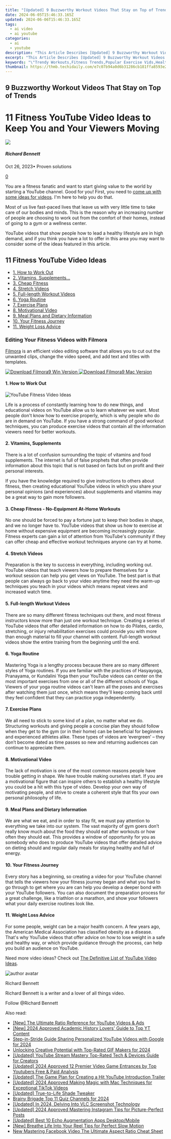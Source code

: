 ```yaml
---
title: "[Updated] 9 Buzzworthy Workout Videos That Stay on Top of Trends for 2024"
date: 2024-06-05T15:46:33.165Z
updated: 2024-06-06T15:46:33.165Z
tags:
  - ai video
  - ai youtube
categories:
  - ai
  - youtube
description: "This Article Describes [Updated] 9 Buzzworthy Workout Videos That Stay on Top of Trends for 2024"
excerpt: "This Article Describes [Updated] 9 Buzzworthy Workout Videos That Stay on Top of Trends for 2024"
keywords: "\"Trendy Workouts,Fitness Trends,Popular Exercise Vids,Healthy Routines,Innovative Workout Tips,Top-Trending Fitness,Current Workout Videos\""
thumbnail: https://thmb.techidaily.com/e7c07b94a0d6b31286cb181ffa8593e2e10d0215534d64f40b8e2e1bab83a4ee.jpg
---
```


## 9 Buzzworthy Workout Videos That Stay on Top of Trends

# 11 Fitness YouTube Video Ideas to Keep You and Your Viewers Moving

![](https://images.wondershare.com/filmora/article-images/richard-bennett.jpg)

##### Richard Bennett

 Oct 26, 2023• Proven solutions

[0](#commentsBoxSeoTemplate)

You are a fitness fanatic and want to start giving value to the world by starting a YouTube channel. Good for you! First, you need to [come up with some ideas for videos](https://www.filmora.io/community-blog/how-to-come-up-with-better-youtube-video-ideas-391.html). I'm here to help you do that.

Most of us live fast-paced lives that leave us with very little time to take care of our bodies and minds. This is the reason why an increasing number of people are choosing to work out from the comfort of their homes, instead of going to a gym or a wellness center.

YouTube videos that show people how to lead a healthy lifestyle are in high demand, and if you think you have a lot to offer in this area you may want to consider some of the ideas featured in this article.

## 11 Fitness YouTube Video Ideas

* [1\. How to Work Out](#workout)
* [2\. Vitamins, Supplements...](#vitamins)
* [3. Cheap Fitness](#cheapfitness)
* [4\. Stretch Videos](#stretch)
* [5\. Full-length Workout Videos](#fulllength)
* [6\. Yoga Routine](#yoga)
* [7\. Exercise Plans](#exercise)
* [8\. Motivational Video](#motivational)
* [9\. Meal Plans and Dietary Information](#mealplan)
* [10\. Your Fitness Journey](#fitnessjourney)
* [11. Weight Loss Advice](#weightloss)

### Editing Your Fitness Videos with Filmora

[Filmora](https://tools.techidaily.com/wondershare/filmora/download/) is an efficient video editing software that allows you to cut out the unwanted clips, change the video speed, and add text and titles with templates.

[![Download Filmora9 Win Version](https://images.wondershare.com/filmora/guide/download-btn-win.jpg) ](https://tools.techidaily.com/wondershare/filmora/download/) [![Download Filmora9 Mac Version](https://images.wondershare.com/filmora/guide/download-btn-mac.jpg) ](https://tools.techidaily.com/wondershare/filmora/download/)

#### 1.  How to Work Out

![YouTube Fitness Video Ideas](https://images.wondershare.com/filmora/article-images/fitness-youtube-video-ideas.jpg)

Life is a process of constantly learning how to do new things, and educational videos on YouTube allow us to learn whatever we want. Most people don't know how to exercise properly, which is why people who do are in demand on YouTube. If you have a strong command of good workout techniques, you can produce exercise videos that contain all the information viewers need for better workouts.

#### 2.  Vitamins, Supplements

There is a lot of confusion surrounding the topic of vitamins and food supplements. The internet is full of false prophets that often provide information about this topic that is not based on facts but on profit and their personal interests.

If you have the knowledge required to give instructions to others about fitness, then creating educational YouTube videos in which you share your personal opinions (and experiences) about supplements and vitamins may be a great way to gain more followers.

#### 3.  Cheap Fitness - No-Equipment At-Home Workouts

No one should be forced to pay a fortune just to keep their bodies in shape, and we no longer have to. YouTube videos that show us how to exercise at home without expensive equipment are becoming increasingly popular. Fitness experts can gain a lot of attention from YouTube's community if they can offer cheap and effective workout techniques anyone can try at home.

#### 4.  Stretch Videos

Preparation is the key to success in everything, including working out. YouTube videos that teach viewers how to prepare themselves for a workout session can help you get views on YouTube. The best part is that people can always go back to your video anytime they need the warm-up techniques you teach in your videos which means repeat views and increased watch time.

#### 5.  Full-length Workout Videos

There are so many different fitness techniques out there, and most fitness instructors know more than just one workout technique. Creating a series of YouTube videos that offer detailed information on how to do Pilates, cardio, stretching, or injury rehabilitation exercises could provide you with more than enough material to fill your channel with content. Full-length workout videos show the entire training from the beginning until the end.

#### 6.  Yoga Routine

Mastering Yoga is a lengthy process because there are so many different styles of Yoga routines. If you are familiar with the practices of Hasyayoga, Pranayama, or Kundalini Yoga then your YouTube videos can center on the most important exercises from one or all of the different schools of Yoga. Viewers of your yoga routine videos can't learn all the poses and exercises after watching them just once, which means they'll keep coming back until they feel confident that they can practice yoga independently.

#### 7.  Exercise Plans

We all need to stick to some kind of a plan, no matter what we do. Structuring workouts and giving people a concise plan they should follow when they get to the gym (or in their home) can be beneficial for beginners and experienced athletes alike. These types of videos are ‘evergreen’ – they don’t become dated as time passes so new and returning audiences can continue to appreciate them.

#### 8.  Motivational Video

The lack of motivation is one of the most common reasons people have trouble getting in shape. We have trouble making ourselves start. If you are a motivational figure that can inspire others to establish a healthy lifestyle you could be a hit with this type of video. Develop your own way of motivating people, and strive to create a coherent style that fits your own personal philosophy of life.

#### 9.  Meal Plans and Dietary Information

We are what we eat, and in order to stay fit, we must pay attention to everything we take into our system. The vast majority of gym goers don’t really know much about the food they should eat after workouts or how often they should eat. This provides a window of opportunity for you as somebody who does to produce YouTube videos that offer detailed advice on dieting should and regular daily meals for staying healthy and full of energy.

#### 10.  Your Fitness Journey

Every story has a beginning, so creating a video for your YouTube channel that tells the viewers how your fitness journey began and what you had to go through to get where you are can help you develop a deeper bond with your YouTube followers. You can also document the preparation process for a great challenge, like a triathlon or a marathon, and show your followers what your daily exercise routines look like.

#### 11.  Weight Loss Advice

For some people, weight can be a major health concern. A few years ago, the American Medical Association has classified obesity as a disease. That's why YouTube videos that offer advice on how to lose weight in a safe and healthy way, or which provide guidance through the process, can help you build an audience on YouTube.

Need more video ideas? Check out [The Definitive List of YouTube Video Ideas](https://tools.techidaily.com/wondershare/filmora/download/).

![author avatar](https://images.wondershare.com/filmora/article-images/richard-bennett.jpg)

Richard Bennett

Richard Bennett is a writer and a lover of all things video.

Follow @Richard Bennett

<span class="atpl-alsoreadstyle">Also read:</span>
<div><ul>
<li><a href="https://facebook-video-share.techidaily.com/new-the-ultimate-ratio-reference-for-youtube-videos-and-ads/"><u>[New] The Ultimate Ratio Reference for YouTube Videos & Ads</u></a></li>
<li><a href="https://facebook-video-share.techidaily.com/new-2024-approved-academic-history-lovers-guide-to-top-yt-content/"><u>[New] 2024 Approved  Academic History Lovers' Guide to Top YT Content</u></a></li>
<li><a href="https://facebook-video-share.techidaily.com/step-in-stride-guide-sharing-personalized-youtube-videos-with-google-for-2024/"><u>Step-in-Stride Guide  Sharing Personalized YouTube Videos with Google for 2024</u></a></li>
<li><a href="https://facebook-video-share.techidaily.com/unlocking-creative-potential-with-top-rated-gif-makers-for-2024/"><u>Unlocking Creative Potential with Top-Rated GIF Makers for 2024</u></a></li>
<li><a href="https://facebook-video-share.techidaily.com/updated-youtube-stream-mastery-top-rated-tech-and-devices-guide-for-creators/"><u>[Updated] YouTube Stream Mastery  Top-Rated Tech & Devices Guide for Creators</u></a></li>
<li><a href="https://facebook-video-share.techidaily.com/updated-2024-approved-12-premier-video-game-entrances-by-top-youtubers-free-and-paid-analysis/"><u>[Updated] 2024 Approved  12 Premier Video Game Entrances by Top Youtubers  Free & Paid Analysis</u></a></li>
<li><a href="https://facebook-video-share.techidaily.com/updated-the-game-plan-for-creating-a-hit-youtube-introduction-trailer/"><u>[Updated] The Game Plan for Creating a Hit YouTube Introduction Trailer</u></a></li>
<li><a href="https://tiktok-video-recordings.techidaily.com/updated-2024-approved-making-magic-with-mac-techniques-for-exceptional-tiktok-videos/"><u>[Updated] 2024 Approved  Making Magic with Mac  Techniques for Exceptional TikTok Videos</u></a></li>
<li><a href="https://some-skills.techidaily.com/updated-true-to-life-shade-tweaker/"><u>[Updated] True-to-Life Shade Tweaker</u></a></li>
<li><a href="https://extra-information.techidaily.com/brainy-brigade-top-11-quiz-channels-for-2024/"><u>Brainy Brigade  Top 11 Quiz Channels for 2024</u></a></li>
<li><a href="https://video-capture.techidaily.com/updated-in-2024-delving-into-vlc-screenshot-technology/"><u>[Updated] In 2024, Delving Into VLC Screenshot Technology</u></a></li>
<li><a href="https://instagram-clips.techidaily.com/updated-2024-approved-mastering-instagram-tips-for-picture-perfect-posts/"><u>[Updated] 2024 Approved  Mastering Instagram  Tips for Picture-Perfect Posts</u></a></li>
<li><a href="https://youtube-clips.techidaily.com/updated-best-10-echo-augmentation-apps-desktopmobile/"><u>[Updated] Best 10 Echo Augmentation Apps  Desktop/Mobile</u></a></li>
<li><a href="https://instagram-videos.techidaily.com/new-breathe-life-into-your-reel-tips-for-perfect-slow-motion/"><u>[New] Breathe Life Into Your Reel  Tips for Perfect Slow Motion</u></a></li>
<li><a href="https://ai-vdieo-software.techidaily.com/new-mastering-facebook-video-the-ultimate-aspect-ratio-cheat-sheet/"><u>New Mastering Facebook Video The Ultimate Aspect Ratio Cheat Sheet</u></a></li>
</ul></div>

<ins class="adsbygoogle"
      style="display:block"
      data-ad-client="ca-pub-7571918770474297"
      data-ad-slot="8358498916"
      data-ad-format="auto"
      data-full-width-responsive="true"></ins>